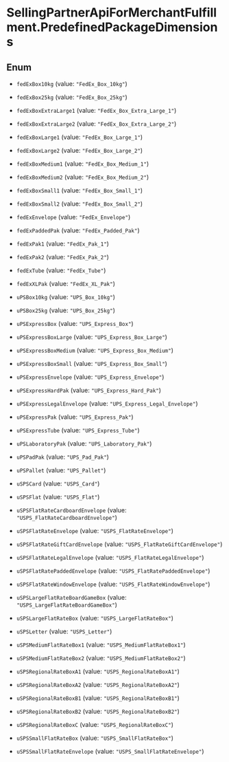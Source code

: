 # SellingPartnerApiForMerchantFulfillment.PredefinedPackageDimensions

## Enum


* `fedExBox10kg` (value: `"FedEx_Box_10kg"`)

* `fedExBox25kg` (value: `"FedEx_Box_25kg"`)

* `fedExBoxExtraLarge1` (value: `"FedEx_Box_Extra_Large_1"`)

* `fedExBoxExtraLarge2` (value: `"FedEx_Box_Extra_Large_2"`)

* `fedExBoxLarge1` (value: `"FedEx_Box_Large_1"`)

* `fedExBoxLarge2` (value: `"FedEx_Box_Large_2"`)

* `fedExBoxMedium1` (value: `"FedEx_Box_Medium_1"`)

* `fedExBoxMedium2` (value: `"FedEx_Box_Medium_2"`)

* `fedExBoxSmall1` (value: `"FedEx_Box_Small_1"`)

* `fedExBoxSmall2` (value: `"FedEx_Box_Small_2"`)

* `fedExEnvelope` (value: `"FedEx_Envelope"`)

* `fedExPaddedPak` (value: `"FedEx_Padded_Pak"`)

* `fedExPak1` (value: `"FedEx_Pak_1"`)

* `fedExPak2` (value: `"FedEx_Pak_2"`)

* `fedExTube` (value: `"FedEx_Tube"`)

* `fedExXLPak` (value: `"FedEx_XL_Pak"`)

* `uPSBox10kg` (value: `"UPS_Box_10kg"`)

* `uPSBox25kg` (value: `"UPS_Box_25kg"`)

* `uPSExpressBox` (value: `"UPS_Express_Box"`)

* `uPSExpressBoxLarge` (value: `"UPS_Express_Box_Large"`)

* `uPSExpressBoxMedium` (value: `"UPS_Express_Box_Medium"`)

* `uPSExpressBoxSmall` (value: `"UPS_Express_Box_Small"`)

* `uPSExpressEnvelope` (value: `"UPS_Express_Envelope"`)

* `uPSExpressHardPak` (value: `"UPS_Express_Hard_Pak"`)

* `uPSExpressLegalEnvelope` (value: `"UPS_Express_Legal_Envelope"`)

* `uPSExpressPak` (value: `"UPS_Express_Pak"`)

* `uPSExpressTube` (value: `"UPS_Express_Tube"`)

* `uPSLaboratoryPak` (value: `"UPS_Laboratory_Pak"`)

* `uPSPadPak` (value: `"UPS_Pad_Pak"`)

* `uPSPallet` (value: `"UPS_Pallet"`)

* `uSPSCard` (value: `"USPS_Card"`)

* `uSPSFlat` (value: `"USPS_Flat"`)

* `uSPSFlatRateCardboardEnvelope` (value: `"USPS_FlatRateCardboardEnvelope"`)

* `uSPSFlatRateEnvelope` (value: `"USPS_FlatRateEnvelope"`)

* `uSPSFlatRateGiftCardEnvelope` (value: `"USPS_FlatRateGiftCardEnvelope"`)

* `uSPSFlatRateLegalEnvelope` (value: `"USPS_FlatRateLegalEnvelope"`)

* `uSPSFlatRatePaddedEnvelope` (value: `"USPS_FlatRatePaddedEnvelope"`)

* `uSPSFlatRateWindowEnvelope` (value: `"USPS_FlatRateWindowEnvelope"`)

* `uSPSLargeFlatRateBoardGameBox` (value: `"USPS_LargeFlatRateBoardGameBox"`)

* `uSPSLargeFlatRateBox` (value: `"USPS_LargeFlatRateBox"`)

* `uSPSLetter` (value: `"USPS_Letter"`)

* `uSPSMediumFlatRateBox1` (value: `"USPS_MediumFlatRateBox1"`)

* `uSPSMediumFlatRateBox2` (value: `"USPS_MediumFlatRateBox2"`)

* `uSPSRegionalRateBoxA1` (value: `"USPS_RegionalRateBoxA1"`)

* `uSPSRegionalRateBoxA2` (value: `"USPS_RegionalRateBoxA2"`)

* `uSPSRegionalRateBoxB1` (value: `"USPS_RegionalRateBoxB1"`)

* `uSPSRegionalRateBoxB2` (value: `"USPS_RegionalRateBoxB2"`)

* `uSPSRegionalRateBoxC` (value: `"USPS_RegionalRateBoxC"`)

* `uSPSSmallFlatRateBox` (value: `"USPS_SmallFlatRateBox"`)

* `uSPSSmallFlatRateEnvelope` (value: `"USPS_SmallFlatRateEnvelope"`)


